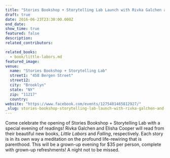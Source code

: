 ```yaml
---
title: "Stories Bookshop + Storytelling Lab Launch with Rivka Galchen and Elisha Cooper"
draft: true
date: 2016-06-23T23:30:00.000Z
end_date:
show_time: true
featured: false
description:
related_contributors:

related_books:
  - book/little-labors.md
featured_image: 
venue:
  name: "Stories Bookshop + Storytelling Lab"
  street1: "458 Bergen Street"
  street12:
  city: "Brooklyn"
  state: "NY"
  zip: "11217"
  country:
website: "https://www.facebook.com/events/1275481465812927/"
_slug: stories-bookshop-storytelling-lab-launch-with-rivka-galchen-and-elisha-cooper
---
```


Come celebrate the opening of Stories Bookshop + Storytelling Lab with a special evening of readings! Rivka Galchen and Elisha Cooper will read from their beautiful new books, _Little Labors_ and _Falling_, respectively. Each story is in its own way a meditation on the profound life-rewiring that is parenthood. This will be a grown-up evening for $35 per person, complete with grown-up refreshments! A night not to be missed.

